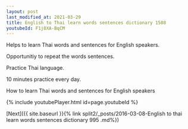 ```yaml
---
layout: post
last_modified_at: 2021-03-29
title: English to Thai learn words sentences dictionary 1508 
youtubeId: F1j8XA-BqCM
---
```

 
 
Helps to learn Thai words and sentences for English speakers.

Opportunitiy to repeat the words sentences. 

Practice Thai language. 
 
10 minutes practice every day. 
 
How to learn Thai words and sentences for English speakers 
 
{% include youtubePlayer.html id=page.youtubeId %}
 
 
[Next]({{ site.baseurl }}{% link  split2/_posts/2016-03-08-English to thai learn words sentences dictionary 995 .md%})
 
